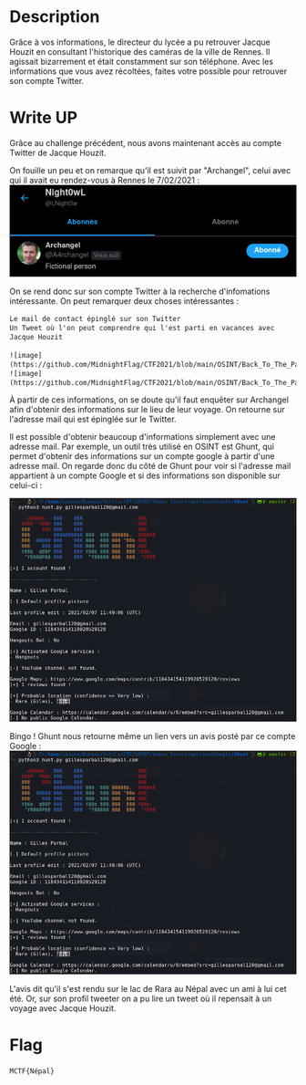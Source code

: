 # Description
Grâce à vos informations, le directeur du lycée a pu retrouver Jacque Houzit en consultant l'historique des caméras de la ville de Rennes.
Il agissait bizarrement et était constamment sur son téléphone. Avec les informations que vous avez récoltées, faites votre possible pour retrouver son compte Twitter.

# Write UP
Grâce au challenge précédent, nous avons maintenant accès au compte Twitter de Jacque Houzit.

On fouille un peu et on remarque qu'il est suivit par "Archangel", celui avec qui il avait eu rendez-vous à Rennes le 7/02/2021 :
![image](https://github.com/MidnightFlag/CTF2021/blob/main/OSINT/Back_To_The_Past/Back_To_The_Past_3/images/follow.png)

On se rend donc sur son compte Twitter à la recherche d'infomations intéressante.
On peut remarquer deux choses intéressantes :

    Le mail de contact épinglé sur son Twitter
    Un Tweet où l'on peut comprendre qui l'est parti en vacances avec Jacque Houzit

    ![image](https://github.com/MidnightFlag/CTF2021/blob/main/OSINT/Back_To_The_Past/Back_To_The_Past_3/images/follow.png) 
    ![image](https://github.com/MidnightFlag/CTF2021/blob/main/OSINT/Back_To_The_Past/Back_To_The_Past_3/images/follow.png)



À partir de ces informations, on se doute qu'il faut enquêter sur Archangel afin d'obtenir des informations sur le lieu de leur voyage.
On retourne sur l'adresse mail qui est épinglée sur le Twitter.

Il est possible d'obtenir beaucoup d'informations simplement avec une adresse mail.
Par exemple, un outil très utilisé en OSINT est Ghunt, qui permet d'obtenir des informations sur un compte google à partir d'une adresse mail.
On regarde donc du côté de Ghunt pour voir si l'adresse mail appartient à un compte Google et si des informations son disponible sur celui-ci :

![image](https://github.com/MidnightFlag/CTF2021/blob/main/OSINT/Back_To_The_Past/Back_To_The_Past_3/images/ghunt.png)

Bingo ! Ghunt nous retourne même un lien vers un avis posté par ce compte Google :
![image](https://github.com/MidnightFlag/CTF2021/blob/main/OSINT/Back_To_The_Past/Back_To_The_Past_3/images/ghunt.png)

L'avis dit qu'il s'est rendu sur le lac de Rara au Népal avec un ami à lui cet été. Or, sur son profil tweeter on a pu lire un tweet où il repensait à un voyage avec Jacque Houzit.

# Flag
`MCTF{Népal}`